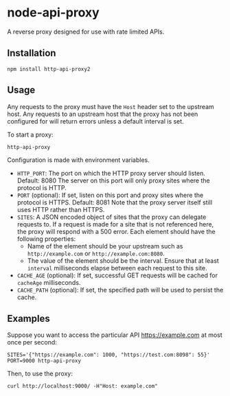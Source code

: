 # node-api-proxy

A reverse proxy designed for use with rate limited APIs.

## Installation

    npm install http-api-proxy2

## Usage

Any requests to the proxy must have the `Host` header set to the upstream host.
Any requests to an upstream host that the proxy has not been configured for will return errors unless a default interval is set.

To start a proxy:

    http-api-proxy

Configuration is made with environment variables.

* `HTTP_PORT`: The port on which the HTTP proxy server should listen. Default: 8080
  The server on this port will only proxy sites where the protocol is HTTP.
* `PORT` (optional): If set, listen on this port and proxy sites where the protocol is HTTPS. Default: 8081
  Note that the proxy server itself still uses HTTP rather than HTTPS.
* `SITES`: A JSON encoded object of sites that the proxy can delegate requests to.
  If a request is made for a site that is not referenced here,
  the proxy will respond with a 500 error.
  Each element should have the following properties:
  * Name of the element should be your upstream such as `http://example.com` or `http://example.com:8080`.
  * The value of the element should be the interval. Ensure that at least `interval` milliseconds elapse between each request to this site.
* `CACHE_AGE` (optional): If set, successful GET requests will be cached for `cacheAge` milliseconds.
* `CACHE_PATH` (optional): If set, the specified path will be used to persist the cache.

## Examples

Suppose you want to access the particular API https://example.com at most once per second:

    SITES='{"https://example.com": 1000, "https://test.com:8098": 55}' PORT=9000 http-api-proxy



Then, to use the proxy:

    curl http://localhost:9000/ -H"Host: example.com"
